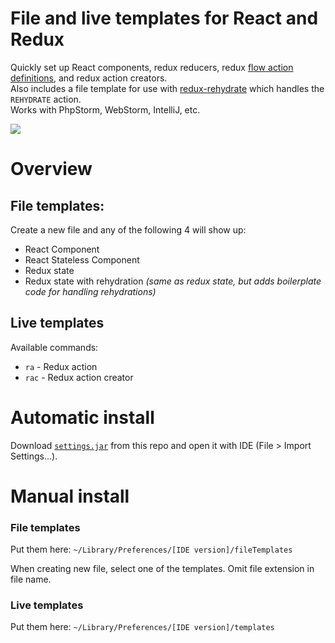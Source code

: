 # File and live templates for React and Redux  

Quickly set up React components, redux reducers, redux [flow action definitions](https://flow.org/en/docs/frameworks/redux/), and redux action creators.  
Also includes a file template for use with [redux-rehydrate](https://github.com/rt2zz/redux-persist) which handles the `REHYDRATE` action.    
Works with PhpStorm, WebStorm, IntelliJ, etc.

![](https://jari.lol/YBQimHUTwI.gif)

# Overview

## File templates:  
Create a new file and any of the following 4 will show up:

- React Component  
- React Stateless Component  
- Redux state
- Redux state with rehydration _(same as redux state, but adds boilerplate code for handling rehydrations)_

## Live templates
Available commands:  
* `ra` - Redux action  
* `rac` - Redux action creator

# Automatic install

Download [`settings.jar`](https://raw.githubusercontent.com/oberon-nl/ide-react-redux/master/settings.jar) from this repo and open it with IDE (File > Import Settings...).  

# Manual install

### File templates
Put them here:
`~/Library/Preferences/[IDE version]/fileTemplates`

When creating new file, select one of the templates. Omit file extension in file name.

### Live templates
Put them here: 
`~/Library/Preferences/[IDE version]/templates`
